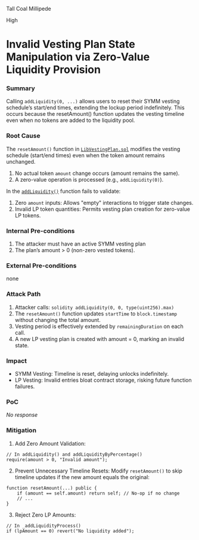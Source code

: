 Tall Coal Millipede

High

# Invalid Vesting Plan State Manipulation via Zero-Value Liquidity Provision

### Summary

Calling `addLiquidity(0, ...)` allows users to reset their SYMM vesting schedule’s start/end times, extending the lockup period indefinitely. This occurs because the resetAmount() function updates the vesting timeline even when no tokens are added to the liquidity pool.

### Root Cause

The `resetAmount()` function in [`LibVestingPlan.sol`](https://github.com/sherlock-audit/2025-03-symm-io-stacking/blob/main/token/contracts/vesting/libraries/LibVestingPlan.sol) modifies the vesting schedule (start/end times) even when the token amount remains unchanged.

1. No actual token `amount` change occurs (amount remains the same).
2. A zero-value operation is processed (e.g., `addLiquidity(0)`).

In the [`addLiquidity()`](https://github.com/sherlock-audit/2025-03-symm-io-stacking/blob/main/token/contracts/vesting/SymmVesting.sol#L99-L105) function fails to validate:

1. Zero `amount` inputs: Allows "empty" interactions to trigger state changes.
2. Invalid LP token quantities: Permits vesting plan creation for zero-value LP tokens.

### Internal Pre-conditions

1. The attacker must have an active SYMM vesting plan
2. The plan’s amount > 0 (non-zero vested tokens).



### External Pre-conditions

none

### Attack Path

1. Attacker calls: ```solidity addLiquidity(0, 0, type(uint256).max)```
2. The `resetAmount()` function updates `startTime` to `block.timestamp` without changing the total amount.
3. Vesting period is effectively extended by `remainingDuration` on each call.
4. A new LP vesting plan is created with amount = 0, marking an invalid state.

### Impact

- SYMM Vesting: Timeline is reset, delaying unlocks indefinitely.
- LP Vesting: Invalid entries bloat contract storage, risking future function failures.

### PoC

_No response_

### Mitigation

1. Add Zero Amount Validation:
```solidity
// In addLiquidity() and addLiquidityByPercentage()  
require(amount > 0, "Invalid amount");  
```
2. Prevent Unnecessary Timeline Resets:
Modify `resetAmount()` to skip timeline updates if the new amount equals the original:
```solidity
function resetAmount(...) public {  
    if (amount == self.amount) return self; // No-op if no change  
    // ...
}  
```
3. Reject Zero LP Amounts:
```solidity
// In _addLiquidityProcess()  
if (lpAmount == 0) revert("No liquidity added");  
```
